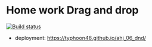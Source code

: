 # Home work Drag and drop

[![Build status](https://ci.appveyor.com/api/projects/status/025r9nl8edhukugd?svg=true)](https://ci.appveyor.com/project/TyphooN48/ahj-06-dnd)

- deployment: https://typhoon48.github.io/ahj_06_dnd/
